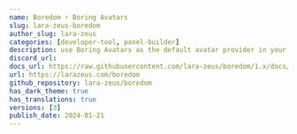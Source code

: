```yaml
---
name: Boredom ⚡️ Boring Avatars
slug: lara-zeus-boredom
author_slug: lara-zeus
categories: [developer-tool, panel-builder]
description: use Boring Avatars as the default avatar provider in your FilamentPHP v3 application
discord_url:
docs_url: https://raw.githubusercontent.com/lara-zeus/boredom/1.x/docs/filament.md
url: https://larazeus.com/boredom
github_repository: lara-zeus/boredom
has_dark_theme: true
has_translations: true
versions: [3]
publish_date: 2024-01-21
---
```

